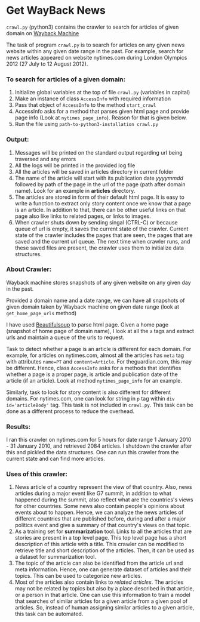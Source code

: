 
# Get WayBack News

`crawl.py` (python3) contains the crawler to search for articles of given domain on [Wayback Machine](https://web.archive.org)

The task of program `crawl.py` is to search for articles on any given news website within any given date range in the past. For example, search for news articles appeared on website nytimes.com during London Olympics 2012 (27 July to 12 August 2012).

### To search for articles of a given domain:
  1. Initialize global variables at the top of file `crawl.py` (variables in capital)
  2. Make an instance of class `AccessInfo` with required information
  3. Pass that object of `AccessInfo` to the method `start_crawl`
  4. AccessInfo asks for a method that parses given html page and provide page info (Look at `nytimes_page_info`). Reason for that is given below.
  5. Run the file using `path-to-python3-installation crawl.py`

### Output:
  1. Messages will be printed on the standard output regarding url being traversed and any errors
  2. All the logs will be printed in the provided log file
  3. All the articles will be saved in articles directory in current folder
  4. The name of the article will start with its publication date *yyyymmdd* followed by path of the page in the url of the page (path after domain name). Look for an example in **articles** directory.
  5. The articles are stored in form of their default html page. It is easy to write a function to extract only story content once we know that a page is an article. In addition to that, there can be other useful links on that page also like links to related pages, or links to images.
  6. When crawler shuts down by sending singal (CTRL-C) or because queue of url is empty, it saves the current state of the crawler. Current state of the crawler includes the pages that are seen, the pages that are saved and the current url queue. The next time when crawler runs, and these saved files are present, the crawler uses them to initialize data structures.

### About Crawler:

Wayback machine stores snapshots of any given website on any given day in the past.

Provided a domain name and a date range, we can have all snapshots of given domain taken by Wayback machine on given date range (look at `get_home_page_urls` method)

I have used [Beautifulsoup](https://www.crummy.com/software/BeautifulSoup/bs4/doc/) to parse html page.
Given a home page (snapshot of home page of domain name), I look at all the `a` tags and extract urls and maintain a queue of the urls to request.

Task to detect whether a page is an article is different for each domain. For example, for articles on nytimes.com, almost all the articles has `meta` tag with attributes `name=PT` and `content=Article`. For theguardian.com, this may be different. Hence, class `AccessInfo` asks for a methods that identifies whether a page is a proper page, is article and publication date of the article (if an article). Look at method `nytimes_page_info` for an example.

Similarly, task to look for story content is also different for different domains. For nytimes.com, one can look for string in `p` tag within `div id='articleBody'` tag. This task is not included in `crawl.py`. This task can be done as a different process to reduce the overhead.

### Results:
I ran this crawler on nytimes.com for 5 hours for date range 1 January 2010 - 31 January 2010, and retrieved 2084 articles. I shutdown the crawler after this and pickled the data structures. One can run this crawler from the current state and can find more articles.


### Uses of this crawler:
  1. News article of a country represent the view of that country. Also, news articles during a major event like G7 summit, in addition to what happened during the summit, also reflect what are the countries's views for other countries. Some news also contain people's opinions about events about to happen. Hence, we can analyze the news articles of different countries that are published before, during and after a major politics event and give a summary of that country's views on that topic.
  2. As a training set for **summarization** tool. Links to all the articles that are stories are present in a top level page. This top level page has a short description of this article with a title. This crawler can be modified to retrieve title and short description of the articles. Then, it can be used as a dataset for summarization tool. 
  3. The topic of the article can also be identified from the article url and meta information. Hence, one can generate dataset of articles and their topics. This can be used to categorize new articles.
  4. Most of the articles also contain links to *related articles*. The articles may not be related by topics but also by a place described in that article, or a person in that article. One can use this information to train a model that searches of similar articles for a given article from a given pool of articles. So, instead of human assigning similar articles to a given article, this task can be automated.
